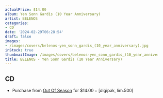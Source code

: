 ```yaml
---
actualPrice: $14.00
album: Yen Sonn Gardis (10 Year Anniversary)
artist: BELENOS
categories:
- CD
date: '2024-02-29T06:28:54'
draft: false
images:
- /images/covers/belenos-yen_sonn_gardis_(10_year_anniversary).jpg
inStock: true
thumbnailImage: /images/covers/belenos-yen_sonn_gardis_(10_year_anniversary)-thumb.jpg
title: BELENOS - Yen Sonn Gardis (10 Year Anniversary)
---
```


## CD
* Purchase from [Out Of Season](https://www.outofseasonlabel.com/products/belenos-yen-sonn-gardis-10-year-anniversary-cd-digipak-lim500) for $14.00 :: [digipak, lim.500]
